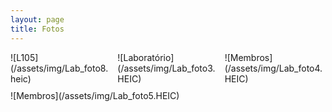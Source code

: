 ```yaml
---
layout: page
title: Fotos
---
```


<div style="display: flex; flex-wrap: wrap; gap: 10px;">
  <div style="flex: 1; min-width: 150px;">
    ![L105](/assets/img/Lab_foto8.heic)
  </div>
  <div style="flex: 1; min-width: 150px;">
    ![Laboratório](/assets/img/Lab_foto3.HEIC)
  </div>
  <div style="flex: 1; min-width: 150px;">
    ![Membros](/assets/img/Lab_foto4.HEIC)
  </div>
  <div style="flex: 1; min-width: 150px;">
    ![Membros](/assets/img/Lab_foto5.HEIC)
  </div>
  <!-- Adicione mais fotos conforme necessário -->
</div>
